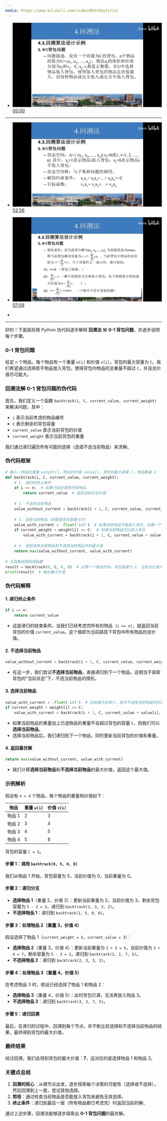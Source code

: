 ```yaml
---
media: https://www.bilibili.com/video/BV1CK4y1x7L5/
---
```


- ![13.9 回溯法例5-01背包问题|450](assets/13.9%20回溯法例5-01背包问题DT0S.webp) [00:00](https://www.bilibili.com/video/BV1CK4y1x7L5/) 

---


- ![13.9 回溯法例5-01背包问题 - 02:56|450](assets/13.9%20回溯法例5-01背包问题PT2M56.384S.webp) [02:56](https://www.bilibili.com/video/BV1CK4y1x7L5/?t=176.383817#t=02:56.38) 


- ![13.9 回溯法例5-01背包问题 - 07:09|450](assets/13.9%20回溯法例5-01背包问题PT7M9.958S.webp) [07:09](https://www.bilibili.com/video/BV1CK4y1x7L5/?t=429.95825#t=07:09.96) 

- 

---


好的！下面我将用 Python 伪代码逐步解释 **回溯法** 解 **0-1 背包问题**，并逐步说明每个步骤。

### 0-1 背包问题

给定 `n` 个物品，每个物品有一个重量 `w[i]` 和价值 `v[i]`，背包的最大容量为 `C`。我们希望通过选择若干物品放入背包，使得背包内物品的总重量不超过 `C`，并且总价值尽可能大。

### 回溯法解 0-1 背包问题的伪代码

首先，我们定义一个函数 `backtrack(i, C, current_value, current_weight)` 来解决问题，其中：

- `i` 表示当前考虑的物品编号
- `C` 表示剩余的背包容量
- `current_value` 表示当前背包的价值
- `current_weight` 表示当前背包的重量

我们通过递归遍历所有可能的选择（选或不选当前物品）来求解。

### 伪代码框架

```python
# 输入：物品的重量 weight[]，物品的价值 value[]，背包的最大容量 C，物品数量 n
def backtrack(i, C, current_value, current_weight):
    # 1. 递归的终止条件
    if i == n:  # 如果已经处理完所有物品
        return current_value  # 返回当前的总价值

    # 2. 不选择当前物品
    value_without_current = backtrack(i + 1, C, current_value, current_weight)

    # 3. 选择当前物品（前提是背包容量允许）
    value_with_current = -float('inf')  # 如果当前物品不能放入背包，设置一个非常小的值
    if current_weight + weight[i] <= C:  # 如果当前物品可以放入背包
        value_with_current = backtrack(i + 1, C, current_value + value[i], current_weight + weight[i])

    # 4. 返回选择当前物品和不选择当前物品中的最大值
    return max(value_without_current, value_with_current)

# 主函数调用回溯函数
result = backtrack(0, C, 0, 0)  # 从第一个物品开始，背包容量为 C，当前总价值为 0，当前重量为 0
print(result)  # 输出最大价值
```

### 伪代码解释

#### 1. 递归终止条件
```python
if i == n:
    return current_value
```
- 这是递归的结束条件。当我们已经考虑完所有的物品（`i == n`），就返回当前背包的价值 `current_value`。这个值即为当前路径下背包中所有物品的总价值。

#### 2. 不选择当前物品
```python
value_without_current = backtrack(i + 1, C, current_value, current_weight)
```
- 在这一步，我们尝试**不选择当前物品**，直接递归到下一个物品。这相当于探索背包的“当前状态”下，不选当前物品的情形。

#### 3. 选择当前物品
```python
value_with_current = -float('inf')  # 初始值为非常小，表示不选择当前物品时的状态
if current_weight + weight[i] <= C:
    value_with_current = backtrack(i + 1, C, current_value + value[i], current_weight + weight[i])
```
- 如果当前物品的重量加上已选物品的重量不会超过背包的容量 `C`，则我们可以**选择当前物品**。
- 选择当前物品后，我们递归到下一个物品，同时更新当前背包的价值和重量。

#### 4. 返回最优解
```python
return max(value_without_current, value_with_current)
```
- 我们计算**选择当前物品**和**不选择当前物品**的最大价值，返回这个最大值。

### 示例解析

假设有 `n = 4` 个物品，每个物品的重量和价值如下：

| 物品 | 重量 `w[i]` | 价值 `v[i]` |
|------|-------------|-------------|
| 物品 1 | 2           | 3           |
| 物品 2 | 3           | 4           |
| 物品 3 | 4           | 5           |
| 物品 4 | 5           | 8           |

背包的容量 `C = 5`。

#### 步骤 1：调用 `backtrack(0, 5, 0, 0)`
我们从物品 1 开始，背包容量为 5，当前价值为 0，当前重量为 0。

#### 步骤 2：递归分支
- **选择物品 1**（重量 2，价值 3）：更新当前重量为 2，当前价值为 3，剩余背包容量为 `5 - 2 = 3`，递归到 `backtrack(1, 3, 3, 2)`。
- **不选择物品 1**：递归到 `backtrack(1, 5, 0, 0)`。

#### 步骤 3：处理物品 2（重量 3，价值 4）
假设选择了物品 1（`current_weight = 2`，`current_value = 3`）：

- **选择物品 2**（重量 3，价值 4）：更新当前重量为 `2 + 3 = 5`，当前价值为 `3 + 4 = 7`，剩余容量为 `5 - 3 = 2`，递归到 `backtrack(2, 2, 7, 5)`。
- **不选择物品 2**：递归到 `backtrack(2, 3, 3, 2)`。

#### 步骤 4：处理物品 3（重量 4，价值 5）
在考虑物品 3 时，假设已经选择了物品 1 和物品 2：

- **选择物品 3**（重量 4，价值 5）：此时背包已满，无法再放入物品 3。
- **不选择物品 3**：递归到 `backtrack(3, 2, 7, 5)`。

#### 步骤 5：递归回溯
最后，在递归的过程中，回溯到每个节点，并不断比较选择和不选择当前物品的结果，最终得到背包的最大价值。

### 最终结果

经过回溯，我们会得到背包的最大价值：**7**，这对应的是选择物品 1 和物品 2。

### 关键点总结

1. **回溯的核心**：从根节点出发，逐步探索每个决策的可能性（选择或不选择），然后回溯到上一层，尝试其他选择。
2. **剪枝**：通过检查当前物品是否能放入背包来避免无效选择。
3. **终止条件**：递归到最后一层（所有物品都已考虑完）时返回当前的解。

通过上述步骤，回溯法能够逐步探索出 **0-1 背包问题**的最优解。